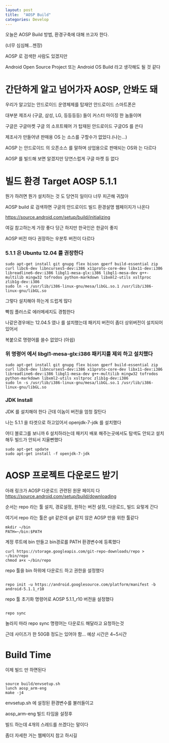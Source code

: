 ```yaml
---
layout: post
title:  "AOSP Build"
categories: Develop
---
```

오늘은 AOSP Build 방법, 환경구축에 대해  쓰고자 한다.

(너무 심심해...젠장)


AOSP 로 검색한 사람도 있겠지만 

Android Open Source Project  또는 Android OS Build 라고 생각해도 될 것 같다


# 간단하게 알고 넘어가자 AOSP, 안봐도 돼

우리가 알고있는 안드로이드 운영체제를 탑재안 안드로이드 스마트폰은 

대부분 제조사 (구글, 삼성, LG, 등등등등) 들이 커스터 마이징 한 놈들이며 

구글은 구글마켓 구글 의 소프트웨어 가 탑재된 안드로이드 구글OS 를 쓴다

제조사가 만들어낸 판매용 OS 는 소스를 구할수가 없었다.(나는...) 

AOSP 는  안드로이드 의 오픈소스 를 말하며 상업용으로 판매되는 OS와 는 다르다

AOSP 를 빌드해 보면 알겠지만 당연스럽게 구글 마켓 등  없다


# 빌드 환경  Target AOSP 5.1.1 

뭔가 하려면 뭔가 설치하는 것 도 당연히 일이다 너무 피곤해 귀찮아

AOSP build 로 검색하면 구글의 안드로이드 빌드 환경설명 웹페이지가 나온다

https://source.android.com/setup/build/initializing

여길 참고하는게 가장 좋다 당근  하지만 한국인은  한글이 좋지 


AOSP 버전 마다 권장하는 우분투 버전이 다르다 

### 5.1.1 은 Ubuntu 12.04 를 권장한다

```
sudo apt-get install git gnupg flex bison gperf build-essential zip curl libc6-dev libncurses5-dev:i386 x11proto-core-dev libx11-dev:i386 libreadline6-dev:i386 libgl1-mesa-glx:i386 libgl1-mesa-dev g++-multilib mingw32 tofrodos python-markdown libxml2-utils xsltproc zlib1g-dev:i386
sudo ln -s /usr/lib/i386-linux-gnu/mesa/libGL.so.1 /usr/lib/i386-linux-gnu/libGL.so

```

그렇다 설치해야 하는게 드럽게 많다

빡침 플러스로 에러메세지도 경험한다

나같은경우에는 12.04.5 였나 를 설치했는데 패키지 버전이 좀더 상위버전이 설치되어 있어서 

복붙으로  명령어를 쓸수 없었다 (아쉽)

### 위 명령어 에서 libgl1-mesa-glx:i386  패키지를 제외 하고 설치했다

```
sudo apt-get install git gnupg flex bison gperf build-essential zip curl libc6-dev libncurses5-dev:i386 x11proto-core-dev libx11-dev:i386 libreadline6-dev:i386 libgl1-mesa-dev g++-multilib mingw32 tofrodos python-markdown libxml2-utils xsltproc zlib1g-dev:i386
sudo ln -s /usr/lib/i386-linux-gnu/mesa/libGL.so.1 /usr/lib/i386-linux-gnu/libGL.so

```

### JDK Install
JDK 를 설치해야 한다  근데 이놈이 버전을 엄청 잘탄다 

나는 5.1.1 을 타겟으로 하고있어서 openjdk-7-jdk 를 설치했다

어디 블로그를 보니까 6 설치하라는데 패키지 배포 해주는곳에서도 탐색도 안되고 설치해두 빌드가 안되서 지울뻔했다

```
sudo apt-get update
sudo apt-get install -f openjdk-7-jdk

```

# AOSP 프로젝트 다운로드 받기 

아래 링크가  AOSP 다운로드 관련된 원문 페이지 다 
https://source.android.com/setup/build/downloading


순서는  repo 라는 툴 설치, 경로설정, 원하는 버전 설정, 다운로드, 빌드 요렇게 간다

여기서 repo 라는 툴은  git 같은데 git 같지 않은 AOSP 만을 위한 툴같다 

```
mkdir ~/bin 
PATH=~/bin:$PATH

```
계정 루트에 bin 만들고 bin경로를 PATH 환경변수에 등록했다 

```
curl https://storage.googleapis.com/git-repo-downloads/repo > ~/bin/repo
chmod a+x ~/bin/repo

```

repo 툴을 bin 하위에 다운로드 하고 권한을 설정했다


```

repo init -u https://android.googlesource.com/platform/manifest -b android-5.1.1_r10

```

repo 툴 초기화 명령어로 AOSP 5.1.1_r10 버전을 설정했다 


```

repo sync

```

놀라지 마라 repo sync 명령어는 다운로드 해달라고 요청하는것 

근데 사이즈가 한 50GB 정도는 있어야 함... 예상 시간은 4~5시간


# Build Time

이제 빌드 만 하면된다


```

source build/envsetup.sh
lunch aosp_arm-eng
make -j4

```

envsetup.sh 에 설정된 환경변수를 불러들이고 

aosp_arm-eng 빌드 타임을 설정후

빌드 하는데 4개의 스레드를 쓰겠다는 말이다

좀더 자세한 거는 웹페이지 참고 하시길


